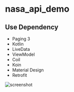 # nasa_api_demo


## Use Dependency
* Paging 3
* Kotlin 
* LiveData
* ViewModel
* Coil
* Koin
* Material Design
* Retrofit

![screenshot](screenshot/Screenshot_1.png)


